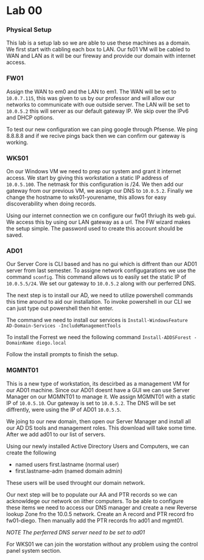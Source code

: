 # Lab 00

### Physical Setup
  This lab is a setup lab so we are able to use these machines as a domain. We first start with cabling each box to LAN. Our fs01 VM will be cabled to WAN and LAN as it will be our fireway and provide our domain with internet access.

### FW01
  Assign the WAN to em0 and the LAN to em1. The WAN will be set to `10.0.7.115`, this was given to us by our professor and will allow our networks to communicate with oue outside server. The LAN will be set to `10.0.5.2` this will server as our default gateway IP. We skip over the IPv6 and DHCP options. 

  To test our new configuration we can ping google through Pfsense. We ping 8.8.8.8 and if we recive pings back then we can confirm our gateway is working. 

### WKS01
  On our Windows VM we need to prep our system and grant it internet access. We start by giving this workstation a static IP address of `10.0.5.100`. The netmask for this configuration is /24. We then add our gateway from our previous VM, we assign our DNS to `10.0.5.2`. Finally we change the hostname to wks01-yourename, this allows for easy discoverability when doing records.

Using our internet connection we cn configure our fw01 thriugh its web gui. We access this by using our LAN gateway as a url. The FW wizard makes the setup simple. The password used to create this account should be saved. 

### AD01
  Our Server Core is CLI based and has no gui which is diffrent than our AD01 server from last semester. To assigne network configugarations we use the command `sconfig`. This command allows us to easily set the static IP of `10.0.5.5/24`. We set our gateway to `10.0.5.2` along with our perferred DNS. 

The next step is to install our AD, we need to utilize powershell commands this time around to aid our installation. To invoke powershell in our CLI we can just type out powershell then hit enter.

The command we need to install our services is `Install-WindowsFeature AD-Domain-Services -IncludeManagementTools`

 To install the Forrest we need the following command `Install-ADDSForest -DomainName diego.local`

 Follow the install prompts to finish the setup.

### MGMNT01

This is a new type of workstation, its descirbed as a management VM for our AD01 machine. Since our AD01 doesnt have a GUI we can use Server Manager on our MGMNT01 to manage it. We assign MGMNT01 with a static IP of `10.0.5.10`. Our gateway is set to `10.0.5.2`. The DNS will be set diffrently, were using the IP of AD01 `10.0.5.5`. 

We joing to our new domain, then open our Server Manager and install all our AD DS tools and management roles. This download will take some time. After we add ad01 to our list of servers. 

Using our newly installed Active Directory Users and Computers, we can create the following 

- named users first.lastname (normal user) 
- first.lastname-adm (named domain admin)

These users will be used throught our domain network.

Our next step will be to populate our AA and PTR records so we can acknowldege our network on iither computers. To be able to configure these items we need to access our DNS manager and create a new Reverse lookup Zone fro the 10.0.5 network. Create an A record and PTR record fro fw01-diego. Then manually add the PTR records fro ad01 and mgmt01. 

*NOTE The perferred DNS server need to be set to ad01*

For WKS01 we can join the worstation without any problem using the control panel system section. 




